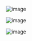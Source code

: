 ![image](https://github.com/user-attachments/assets/88bedcf5-a04d-4383-976d-876c5e5905af)


![image](https://github.com/user-attachments/assets/e3c4e87b-f8cb-4c9b-8115-cd2e8723e1ae)


![image](https://github.com/user-attachments/assets/ffa7fed2-6b46-4567-96ee-219746ce25f7)

